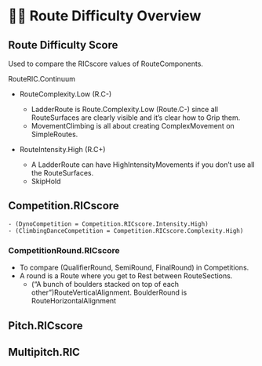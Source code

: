 # 🔷🔺 <route>Route</route> Difficulty Overview

## <route>Route</route> Difficulty Score

Used to compare the RICscore values of RouteComponents.

RouteRIC.Continuum

- RouteComplexity.Low (R.C-)
    - LadderRoute is Route.Complexity.Low (Route.C-) since all RouteSurfaces are clearly visible and it’s clear how to Grip them.
    - MovementClimbing is all about creating ComplexMovement on SimpleRoutes.

- RouteIntensity.High (R.C+)
    - A LadderRoute can have HighIntensityMovements if you don’t use all the RouteSurfaces.  
    - SkipHold

## Competition.RICscore

    - (DynoCompetition = Competition.RICscore.Intensity.High)
    - (ClimbingDanceCompetition = Competition.RICscore.Complexity.High)

### CompetitionRound.RICscore

- To compare (QualifierRound, SemiRound, FinalRound) in Competitions.
- A round is a <route>Route</route> where you get to Rest between RouteSections.
    - (“A bunch of boulders stacked on top of each other”)RouteVerticalAlignment. BoulderRound is RouteHorizontalAlignment

## Pitch.RICscore

## Multipitch.RIC
